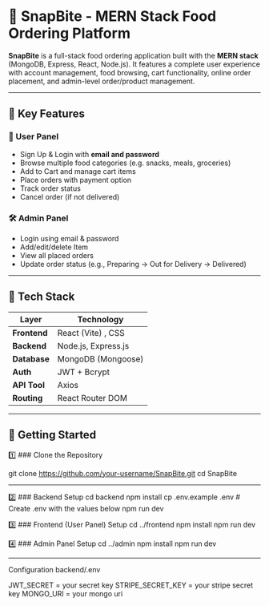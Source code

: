 # 🍔 SnapBite - MERN Stack Food Ordering Platform

**SnapBite** is a full-stack food ordering application built with the **MERN stack** (MongoDB, Express, React, Node.js). It features a complete user experience with account management, food browsing, cart functionality, online order placement, and admin-level order/product management.

---

## 📌 Key Features

### 👤 User Panel
- Sign Up & Login with **email and password**
- Browse multiple food categories (e.g. snacks, meals, groceries)
- Add to Cart and manage cart items
- Place orders with payment option
- Track order status
- Cancel order (if not delivered)

### 🛠️ Admin Panel
- Login using email & password
- Add/edit/delete Item
- View all placed orders
- Update order status (e.g., Preparing → Out for Delivery → Delivered)

---

## 🧰 Tech Stack

| Layer        | Technology             |
|--------------|------------------------|
| **Frontend** | React (Vite) , CSS     |
| **Backend**  | Node.js, Express.js    |
| **Database** | MongoDB (Mongoose)     |
| **Auth**     | JWT + Bcrypt           |
| **API Tool** | Axios                  |
| **Routing**  | React Router DOM       |

---


## 🚀 Getting Started

1️⃣  ### Clone the Repository

git clone https://github.com/your-username/SnapBite.git
cd SnapBite

---

2️⃣ ### Backend Setup
cd backend
npm install
cp .env.example .env  # Create .env with the values below
npm run dev



3️⃣ ### Frontend (User Panel) Setup
cd ../frontend
npm install
npm run dev


4️⃣ ### Admin Panel Setup
cd ../admin
npm install
npm run dev


---
Configuration backend/.env

JWT_SECRET = your secret key
STRIPE_SECRET_KEY = your stripe secret key 
MONGO_URI = your mongo uri 
